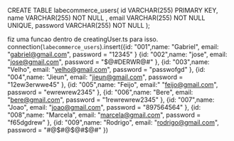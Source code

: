 CREATE TABLE labecommerce_users(
        id VARCHAR(255) PRIMARY KEY, 
        name VARCHAR(255) NOT NULL ,
        email VARCHAR(255) NOT NULL UNIQUE, 
        password VARCHAR(255) NOT NULL
    );

fiz uma funcao dentro de creatingUser.ts para isso.  
connection(`labecommerce_users`).insert({id: "001",name: "Gabriel", email: "gabriel@gmail.com", password = "12345" }
{id: "002",name: "jose", email: "jose@gmail.com", password = "$@#DERWR@#" },
{id: "003",name: "Velho", email: "velho@gmail.com", password = "passwofgd" },
{id: "004",name: "Jieun", email: "jieun@gmail.com", password = "12ew3erwwe45" },
{id: "005",name: "Feijo", email:" "feijo@gmail.com", password = "ewrewrew2345" },
{id: "006",name: "Bere", email: "bere@gmail.com", password = "1rewrewrew2345" },
{id: "007",name: "Joao", email: "joao@gmail.com", password = "897564564" },
{id: "008",name: "Marcela", email: "marcela@gmail.com", password = "f65dgdrew" },
{id: "009",name: "Rodrigo", email: "rodrigo@gmail.com", password = "#@$#@$@#$@#" })
